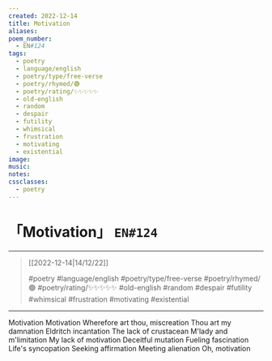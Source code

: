 ```yaml
---
created: 2022-12-14
title: Motivation
aliases:
poem_number:
  - EN#124
tags:
  - poetry
  - language/english
  - poetry/type/free-verse
  - poetry/rhymed/🟢
  - poetry/rating/✨✨✨✨✨
  - old-english
  - random
  - despair
  - futility
  - whimsical
  - frustration
  - motivating
  - existential
image:
music:
notes:
cssclasses:
  - poetry
---
```

# 「Motivation」 `EN#124`

---

> [[2022-12-14|14/12/22]]
> 
> #poetry 
> #language/english 
> #poetry/type/free-verse 
> #poetry/rhymed/🟢 
> #poetry/rating/✨✨✨✨✨ 
> #old-english #random #despair #futility #whimsical #frustration #motivating #existential 

---

Motivation
Motivation
Wherefore art thou, miscreation
Thou art my damnation
Eldritch incantation
The lack of crustacean
M'lady and m'limitation
My lack of motivation
Deceitful mutation
Fueling fascination
Life's syncopation
Seeking affirmation
Meeting alienation
Oh, motivation